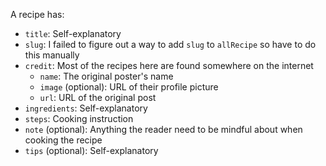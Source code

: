 A recipe has:

- `title`: Self-explanatory
- `slug`: I failed to figure out a way to add `slug` to `allRecipe` so have to do this manually
- `credit`: Most of the recipes here are found somewhere on the internet
  - `name`: The original poster's name
  - `image` (optional): URL of their profile picture
  - `url`: URL of the original post
- `ingredients`: Self-explanatory
- `steps`: Cooking instruction
- `note` (optional): Anything the reader need to be mindful about when cooking the recipe
- `tips` (optional): Self-explanatory
